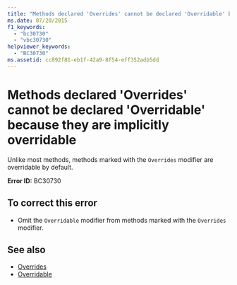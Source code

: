```yaml
---
title: "Methods declared 'Overrides' cannot be declared 'Overridable' because they are implicitly overridable"
ms.date: 07/20/2015
f1_keywords: 
  - "bc30730"
  - "vbc30730"
helpviewer_keywords: 
  - "BC30730"
ms.assetid: cc892f81-eb1f-42a9-8f54-eff352adb5dd
---
```

# Methods declared 'Overrides' cannot be declared 'Overridable' because they are implicitly overridable
Unlike most methods, methods marked with the `Overrides` modifier are overridable by default.  
  
 **Error ID:** BC30730  
  
## To correct this error  
  
-   Omit the `Overridable` modifier from methods marked with the `Overrides` modifier.  
  
## See also
- [Overrides](../../visual-basic/language-reference/modifiers/overrides.md)
- [Overridable](../../visual-basic/language-reference/modifiers/overridable.md)
